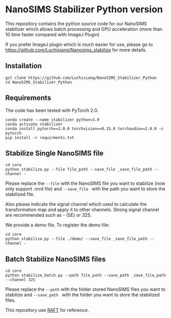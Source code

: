 # NanoSIMS Stabilizer Python version
This repository contains the python source code for our NanoSIMS stabilizer which allows batch processing and GPU acceleration (more than 10 time faster compared with ImageJ Plugin)

If you prefer ImageJ plugin which is much easier for use, please go to https://github.com/Luchixiang/Nanosims_stabilize for more details. 


## Installation
```Shell
git clone https://github.com/Luchixiang/NanoSIMS_Stabilizer_Python
cd NanoSIMS_Stabilizer_Python
```
## Requirements
The code has been tested with PyTorch 2.0. 
```Shell
conda create --name stabilizer python=3.9
conda activate stabilizer
conda install pytorch==2.0.0 torchvision==0.15.0 torchaudio==2.0.0 -c pytorch 
pip install -r requirments.txt
```

## Stabilize Single NanoSIMS file

```Shell
cd core
python stabilize.py --file file_path --save_file _save_file_path --channel -
```
Please replace the ``--file`` with the NanoSIMS file you want to stabilize (now only support .nrrd file) and `--save_file ` with the path you want to store the stabilized file.

Also please indicate the signal channel which used to calculate the transformation map and apply it to other channels. Strong signal channel are recommended such as - (SE) or 32S.

We provide a demo file. To register the demo file:
```shell
cd core
python stabilize.py --file ./demo/ --save_file _save_file_path --channel -
```
## Batch Stabilize NanoSIMS files
```Shell
cd core
python stabilize_batch.py --path file_path --save_path _save_file_path --channel 32S
```
Please replace the ``--path`` with the folder stored NanoSIMS files you want to stabilize and `--save_path ` with the folder you want to store the stabilized files.


This repository use [RAFT](https://github.com/princeton-vl/RAFT) for reference. 